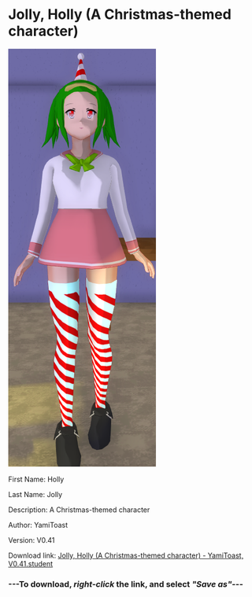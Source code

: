 # Jolly, Holly (A Christmas-themed character)

<img src = "https://raw.githubusercontent.com/Arbiter1223/Daigaku-Gurashi-Custom-Students/master/Students/Files/Jolly%2C%20Holly%20(A%20Christmas-themed%20character).png">

First Name: Holly

Last Name: Jolly

Description: A Christmas-themed character

Author: YamiToast

Version: V0.41

Download link: <a href="https://raw.githubusercontent.com/Arbiter1223/Daigaku-Gurashi-Custom-Students/master/Students/Files/Jolly%2C%20Holly%20(A%20Christmas-themed%20character)%20-%20YamiToast%2C%20V0.41.student">Jolly, Holly (A Christmas-themed character) - YamiToast, V0.41.student</a>

### ---**To download, _right-click_ the link, and select _"Save as"_**---
